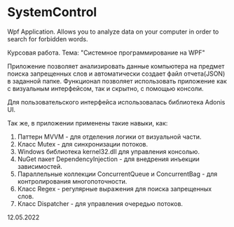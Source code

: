 # SystemControl
Wpf Application. Allows you to analyze data on your computer in order to search for forbidden words.

Курсовая работа.
Тема: "Системное программирование на WPF" 

Приложение позволяет анализировать данные компьютера на предмет поиска запрещенных слов и автоматически создает файл отчета(JSON) в заданной папке. Функционал позволяет использовать приложение как с визуальным интерфейсом, так и скрытно, с помощью консоли.

Для пользовательского интерфейса использовалась библиотека Adonis UI.

Так же, в приложении применены такие навыки, как:

1) Паттерн MVVM - для отделения логики от визуальной части.
2) Класс Mutex - для синхронизации потоков.
3) Windows библиотека kernel32.dll для управления консолью.
4) NuGet пакет DependencyInjection - для внедрения инъекции зависимостей.
5) Параллельные коллекции ConcurrentQueue и СoncurrentBag - для контролирования многопоточности.
6) Класс Regex - регулярные выражения для поиска запрещенных слов.
7) Класс Dispatcher - для управления очередью потоков.

12.05.2022
